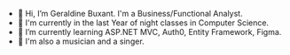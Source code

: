 - 👋 Hi, I’m Geraldine Buxant. I'm a Business/Functional Analyst.
- 👀 I'm currently in the last Year of night classes in Computer Science.
- 🌱 I’m currently learning ASP.NET MVC, Auth0, Entity Framework, Figma. 
- 👀 I'm also a musician and a singer.

<!---
 I’m interested in 
- 💞️ I’m looking to collaborate on ...
- 📫 How to reach me ...


Geraldineb1/Geraldineb1 is a ✨ special ✨ repository because its `README.md` (this file) appears on your GitHub profile.
You can click the Preview link to take a look at your changes.
--->
